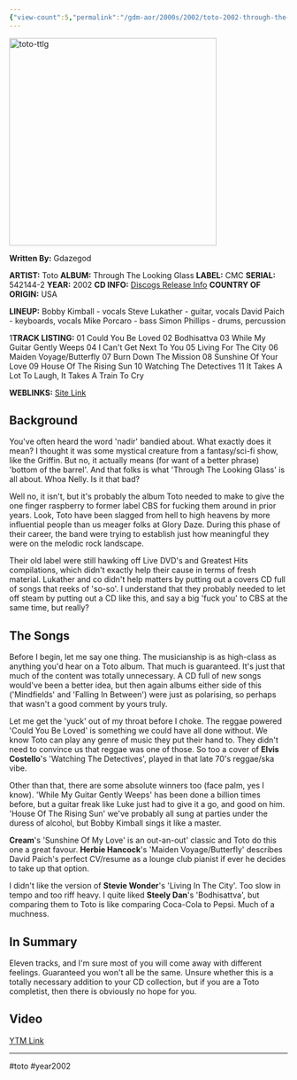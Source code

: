 ```yaml
---
{"view-count":5,"permalink":"/gdm-aor/2000s/2002/toto-2002-through-the-looking-glass/","dg-publish":true,"dgPassFrontmatter":true,"noteIcon":"","created":"2025-07-17T12:44:24.788+12:00","updated":"2025-07-16T13:37:10.791+12:00"}
---
```



<img src="https://i.ibb.co/bRGxwJvC/toto-ttlg.jpg" alt="toto-ttlg" border="0" height="375" width="375">

**Written By:** Gdazegod

**ARTIST:** Toto
**ALBUM:** Through The Looking Glass
**LABEL:** CMC
**SERIAL:** 542144-2
**YEAR:** 2002
**CD INFO:** [Discogs Release Info](https://www.discogs.com/master/147148-Toto-Through-The-Looking-Glass)
**COUNTRY OF ORIGIN:** USA

**LINEUP:**
Bobby Kimball - vocals
Steve Lukather - guitar, vocals
David Paich - keyboards, vocals
Mike Porcaro - bass
Simon Phillips - drums, percussion

1**TRACK LISTING:**
01 Could You Be Loved
02 Bodhisattva
03 While My Guitar Gently Weeps
04 I Can't Get Next To You
05 Living For The City
06 Maiden Voyage/Butterfly
07 Burn Down The Mission
08 Sunshine Of Your Love
09 House Of The Rising Sun
10 Watching The Detectives
11 It Takes A Lot To Laugh, It Takes A Train To Cry

**WEBLINKS:**
[Site Link](https://totoofficial.com/)

## Background
You've often heard the word 'nadir' bandied about. What exactly does it mean? I thought it was some mystical creature from a fantasy/sci-fi show, like the Griffin. But no, it actually means (for want of a better phrase) 'bottom of the barrel'. And that folks is what 'Through The Looking Glass' is all about. Whoa Nelly. Is it that bad?

Well no, it isn't, but it's probably the album Toto needed to make to give the one finger raspberry to former label CBS for fucking them around in prior years. Look, Toto have been slagged from hell to high heavens by more influential people than us meager folks at Glory Daze. During this phase of their career, the band were trying to establish just how meaningful they were on the melodic rock landscape.

Their old label were still hawking off Live DVD's and Greatest Hits compilations, which didn't exactly help their cause in terms of fresh material. Lukather and co didn't help matters by putting out a covers CD full of songs that reeks of 'so-so'. I understand that they probably needed to let off steam by putting out a CD like this, and say a big 'fuck you' to CBS at the same time, but really?

## The Songs
Before I begin, let me say one thing. The musicianship is as high-class as anything you'd hear on a Toto album. That much is guaranteed. It's just that much of the content was totally unnecessary. A CD full of new songs would've been a better idea, but then again albums either side of this ('Mindfields' and 'Falling In Between') were just as polarising, so perhaps that wasn't a good comment by yours truly.

Let me get the 'yuck' out of my throat before I choke. The reggae powered 'Could You Be Loved' is something we could have all done without. We know Toto can play any genre of music they put their hand to. They didn't need to convince us that reggae was one of those. So too a cover of **Elvis Costello**'s 'Watching The Detectives', played in that late 70's reggae/ska vibe.

Other than that, there are some absolute winners too (face palm, yes I know). 'While My Guitar Gently Weeps' has been done a billion times before, but a guitar freak like Luke just had to give it a go, and good on him. 'House Of The Rising Sun' we've probably all sung at parties under the duress of alcohol, but Bobby Kimball sings it like a master.

**Cream**'s 'Sunshine Of My Love' is an out-an-out' classic and Toto do this one a great favour. **Herbie Hancock**'s 'Maiden Voyage/Butterfly' describes David Paich's perfect CV/resume as a lounge club pianist if ever he decides to take up that option.

I didn't like the version of **Stevie Wonder**'s 'Living In The City'. Too slow in tempo and too riff heavy. I quite liked **Steely Dan**'s 'Bodhisattva', but comparing them to Toto is like comparing Coca-Cola to Pepsi. Much of a muchness.

## In Summary
Eleven tracks, and I'm sure most of you will come away with different feelings. Guaranteed you won't all be the same. Unsure whether this is a totally necessary addition to your CD collection, but if you are a Toto completist, then there is obviously no hope for you.

## Video
[YTM Link](https://music.youtube.com/playlist?list=PL8cuLQWFLwTGaELgt2z1WDmcWvvYpiruE&si=8EiKBScU6HrfLops)

---

#toto #year2002
